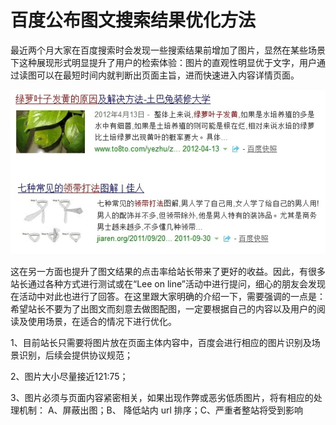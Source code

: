 # 百度公布图文搜索结果优化方法

最近两个月大家在百度搜索时会发现一些搜索结果前增加了图片，显然在某些场景下这种展现形式明显提升了用户的检索体验：图片的直观性明显优于文字，用户通过读图可以在最短时间内就判断出页面主旨，进而快速进入内容详情页面。

![](images/1.gif)

这在另一方面也提升了图文结果的点击率给站长带来了更好的收益。因此，有很多站长通过各种方式进行测试或在“Lee on line”活动中进行提问，细心的朋友会发现在活动中对此也进行了回答。在这里跟大家明确的介绍一下，需要强调的一点是：希望站长不要为了出图文而刻意去做图配图，一定要根据自己的内容以及用户的阅读及使用场景，在适合的情况下进行优化。

1、目前站长只需要将图片放在页面主体内容中，百度会进行相应的图片识别及场景识别，后续会提供协议规范；

2、图片大小尽量接近121:75；

3、图片必须与页面内容紧密相关，如果出现作弊或恶劣低质图片，将有相应的处理机制：
A、屏蔽出图；B、 降低站内 url 排序；C、严重者整站将受到影响